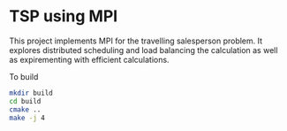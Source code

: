 # TSP using MPI
This project implements MPI for the travelling salesperson problem. It explores distributed scheduling and load balancing the calculation as well as expirementing with efficient calculations.

To build
```Bash
mkdir build
cd build
cmake ..
make -j 4
```